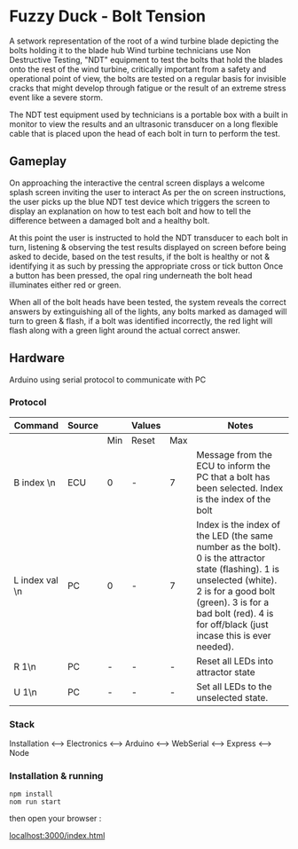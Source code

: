 # Fuzzy Duck - Bolt Tension

A setwork representation of the root of a wind turbine blade depicting the bolts holding it to the blade hub Wind turbine technicians use Non Destructive Testing, "NDT" equipment to test the bolts that hold the blades onto the rest of the wind turbine, critically important from a safety and operational point of view, the bolts are tested on a regular basis for invisible cracks that might develop through fatigue or the result of an extreme stress event like a severe storm.

The NDT test equipment used by technicians is a portable box with a built in monitor to view the results and an ultrasonic transducer on a long flexible cable that is placed upon the head of each bolt in turn to perform the test.

## Gameplay
On approaching the interactive the central screen displays a
welcome splash screen inviting the user to interact
As per the on screen instructions, the user picks up the blue NDT test
device which triggers the screen to display an explanation on how
to test each bolt and how to tell the difference between a
damaged bolt and a healthy bolt.

At this point the user is instructed to hold the NDT transducer to each bolt in turn, listening & observing the test results displayed on screen before being asked to decide, based on the test results, if the bolt is healthy or not & identifying it as such by pressing the appropriate cross or tick button Once a button has been pressed, the opal ring underneath the bolt head illuminates either red or green.

When all of the bolt heads have been tested, the system reveals the correct answers by extinguishing all of the lights, any bolts marked as damaged will turn to green & flash, if a bolt was identified incorrectly, the red light will flash along with a green light around the actual correct answer.


## Hardware

Arduino using serial protocol to communicate with PC

### Protocol

| Command        	| Source 	|     	| Values 	|     	| Notes                                                                                                                                                                                                                                     	|
|----------------	|--------	|-----	|--------	|-----	|-------------------------------------------------------------------------------------------------------------------------------------------------------------------------------------------------------------------------------------------	|
|                	|        	| Min 	| Reset  	| Max 	|                                                                                                                                                                                                                                           	|
| B index \n     	| ECU    	| 0   	| -      	| 7   	| Message from the ECU to inform the PC that a bolt has been selected. Index is the index of the bolt                                                                                                                                       	|
| L index val \n 	| PC     	| 0   	| -      	| 7   	| Index is the index of the LED (the same number as the bolt). 0 is the attractor state (flashing). 1 is unselected (white). 2 is for a good bolt (green). 3 is for a bad bolt (red). 4 is for off/black (just incase this is ever needed). 	|
| R 1\n          	| PC     	| -   	| -      	| -   	| Reset all LEDs into attractor state                                                                                                                                                                                                       	|
| U 1\n          	| PC     	| -   	| -      	| -   	| Set all LEDs to the unselected state.                                                                                                                                                                                                     	|

### Stack
Installation ⟷ Electronics ⟷ Arduino ⟷ WebSerial ⟷ Express ⟷ Node



### Installation & running

```
npm install
nom run start
```

then open your browser :

[localhost:3000/index.html](http://localhost:3000/index.html)